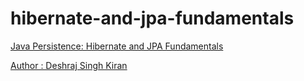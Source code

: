 # hibernate-and-jpa-fundamentals
[Java Persistence: Hibernate and JPA Fundamentals](https://www.udemy.com/hibernate-and-jpa-fundamentals/)

[Author : Deshraj Singh Kiran](https://www.udemy.com/user/deshrajsinghkiran/)

